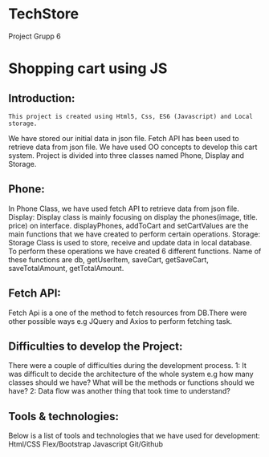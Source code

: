 # TechStore
Project Grupp 6
# Shopping cart using JS

## Introduction:
	This project is created using Html5, Css, ES6 (Javascript) and Local storage.
We have stored our initial data in json file. Fetch API has been used to retrieve data from json file.
We have used OO concepts to develop this cart system. Project is divided into three classes named Phone, Display and Storage.
  
## Phone:
In Phone Class,  we have used fetch API to retrieve data from json file.
Display:
Display class is mainly focusing on display the phones(image, title. price) on interface. displayPhones, addToCart and setCartValues are the main functions that we have created to perform certain operations.
Storage:
Storage Class is used to store, receive and update  data in local database. To perform these operations we have created 6 different functions. Name of these functions are db, getUserItem, saveCart, getSaveCart, saveTotalAmount, getTotalAmount.

## Fetch API: 
Fetch Api is a one of the method to fetch resources from DB.There were other possible ways e.g JQuery and Axios to perform fetching task.

## Difficulties to develop the Project: 
There were a couple of difficulties during the development process.
 1: It was difficult to decide the architecture of the whole system e.g how many classes should we have? What will be the methods or functions should we have?
2: Data flow was another thing that took time to understand?

## Tools & technologies:

Below is a list of tools and technologies that we have used for development:
Html/CSS
Flex/Bootstrap
Javascript
Git/Github


